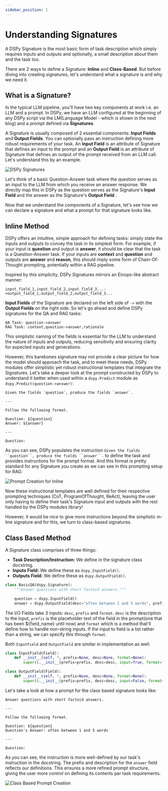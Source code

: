 ```yaml
---
sidebar_position: 1
---
```


# Understanding Signatures

A DSPy Signature is the most basic form of task description which simply requires inputs and outputs and optionally, a small description about them and the task too.

There are 2 ways to define a Signature: **Inline** and **Class-Based**. But before diving into creating signatures, let's understand what a signature is and why we need it.

## What is a Signature?

In the typical LLM pipeline, you'll have two key components at work i.e. an LLM and a prompt. In DSPy, we have an LLM configured at the beginning of any DSPy script via the LM(Language Model - which is shown in the next blog) and a prompt defined via **Signatures**.

A Signature is usually composed of 2 essential components: **Input Fields** and **Output Fields**. You can optionally pass an instruction defining more robust requirements of your task. An **Input Field** is an attribute of Signature that defines an input to the prompt and an **Output Field** is an attribute of Signature that defines an output of the prompt received from an LLM call. Let's understand this by an example.

![DSPy Signatures](./img/dspy_signatures.png)

Let's think of a basic Question-Answer task where the question serves as an input to the LLM from which you receive an answer response. We directly map this in DSPy as the question serves as the Signature's **Input Field** and the answer as the Signature's **Output Field** .

Now that we understand the components of a Signature, let's see how we can declare a signature and what a prompt for that signature looks like.

## Inline Method

DSPy offers an intuitive, simple approach for defining tasks: simply state the inputs and outputs to convey the task in its simplest form. For example, if your input is **question** and output is **answer**, it should be clear that the task is a Question-Answer task. If your inputs are **context** and **question** and outputs are **answer** and **reason**, this should imply some form of Chain-Of-Thought prompting, potentially within a RAG pipeline.

Inspired by this simplicity, DSPy Signatures mirrors an Einops-like abstract manner:

```text
input_field_1,input_field_2,input_field_3...->output_field_1,output_field_2,output_field_3...
```

**Input Fields** of the Signature are declared on the left side of `->` with the **Output Fields** on the right side. So let's go ahead and define DSPy signatures for the QA and RAG tasks:

```text
QA Task: question->answer
RAG Task: context,question->answer,rationale
```

This simplistic naming of the fields is essential for the LLM to understand the nature of inputs and outputs, reducing sensitivity and ensuring clarity for expected inputs and generations. 

However, this barebones signature may not provide a clear picture for how the model should approach the task, and to meet these needs, DSPy modules offer simplistic yet robust instructional templates that integrate the Signatures.
Let's take a deeper look at the prompt constructed by DSPy to understand it better when used within a `dspy.Predict` module as `dspy.Predict(question->answer)`:

```
Given the fields `question`, produce the fields `answer`.

---

Follow the following format.

Question: ${question}
Answer: ${answer}

---

Question:
```

As you can see, DSPy populates the instruction `Given the fields ``question``, produce the fields ``answer``.` to define the task and provides instructions for the prompt format. And this format is pretty standard for any Signature you create as we can see in this prompting setup for RAG:

![Prompt Creation for Inline](./img/prompt_creation.png)

Now these instructional templates are well defined for their respective prompting techniques (CoT, ProgramOfThought, ReAct), leaving the user only having to define their task's Signature input and outputs with the rest handled by the DSPy modules library!

However, it would be nice to give more instructions beyond the simplistic in-line signature and for this, we turn to class-based signatures.

## Class Based Method

A Signature class comprises of three things:

* **Task Description/Instruction:** We define in the signature class docstring.
* **Inputs Field:** We define these as `dspy.InputField()`.
* **Outputs Field:** We define these as `dspy.OutputField()`.

```python
class BasicQA(dspy.Signature):
    """Answer questions with short factoid answers."""

    question = dspy.InputField()
    answer = dspy.OutputField(desc="often between 1 and 5 words", prefix="Question's Answer:")
```

The I/O Fields take 3 inputs: `desc`, `prefix` and `format`. `desc` is the description to the input, `prefix` is the placeholder text of the field in the prompt(one that has been ${field_name} until now) and `format` which is a method that'll define how to handle non-string inputs. If the input to field is a list rather than a string, we can specify this through `format`.

Both `InputField` and `OutputField` are similar in implementation as well:

```python
class InputField(Field):
    def __init__(self, *, prefix=None, desc=None, format=None):
        super().__init__(prefix=prefix, desc=desc, input=True, format=format)

class OutputField(Field):
    def __init__(self, *, prefix=None, desc=None, format=None):
        super().__init__(prefix=prefix, desc=desc, input=False, format=format)
```

Let's take a look at how a prompt for the class based signature looks like:

```text
Answer questions with short factoid answers.

---

Follow the following format.

Question: ${question}
Question's Answer: often between 1 and 5 words

---

Question:
```

As you can see, the instruction is more well-defined by our task's instruction in the docstring. The prefix and description for the `answer` field reflects our definitions. This ensures a more refined prompt structure, giving the user more control on defining its contents per task requirements.

![Class Based Prompt Creation](./img/class_based_prompt_creation.png)
